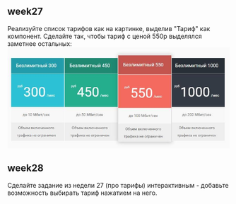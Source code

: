 ## week27
Реализуйте список тарифов как на картинке, выделив "Тариф" как компонент. Сделайте так, чтобы тариф с ценой 550р выделялся заметнее остальных:
<img src="./public/assets/image.png">

## week28
Сделайте задание из недели 27 (про тарифы) интерактивным - добавьте возможность выбирать тариф нажатием на него.